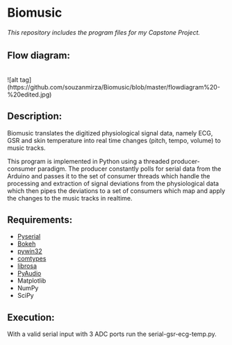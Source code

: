 # Biomusic
###### This repository includes the program files for my Capstone Project. 

## Flow diagram:
<br>
![alt tag](https://github.com/souzanmirza/Biomusic/blob/master/flowdiagram%20-%20edited.jpg)

## Description:
Biomusic translates the digitized physiological signal data, namely ECG, GSR and skin temperature into real time changes (pitch, tempo, volume) to music tracks.

This program is implemented in Python using a threaded producer-consumer paradigm. The producer constantly polls for serial data from the Arduino and passes it to the set of consumer threads which handle the processing and extraction of signal deviations from the physiological data which then pipes the deviations to a set of consumers which map and apply the changes to the music tracks in realtime.

## Requirements:
<ul>
	<li><a href="https://pypi.python.org/pypi/pyserial">Pyserial</a></li>
	<li><a href="https://github.com/bokeh/bokeh">Bokeh</a></li>
	<li><a href="https://pypi.python.org/pypi/pywin32">pywin32</a></li>
	<li><a href="https://pypi.python.org/pypi/comtypes">comtypes</a></li>
	<li><a href="https://github.com/librosa/librosa">librosa</a></li>
	<li><a href="https://people.csail.mit.edu/hubert/pyaudio/">PyAudio</a></li>
	<li>Matplotlib</li>
	<li>NumPy</li>
	<li>SciPy</li>
</ul>

## Execution:
With a valid serial input with 3 ADC ports run the serial-gsr-ecg-temp.py.

